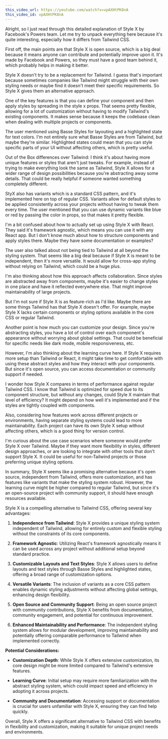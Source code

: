 ```yaml
---
this_video_url: https://youtube.com/watch?v=vpAXHtPK8nA
this_video_id: vpAXHtPK8nA
---
```

<think>
Alright, so I just read through this detailed explanation of Style X by Facebook's Powers team. Let me try to unpack everything here because it's quite interesting, especially how it differs from Tailwind CSS.

First off, the main points are that Style X is open source, which is a big deal because it means anyone can contribute and potentially improve upon it. It's made by Facebook and Powers, so they must have a good team behind it, which probably helps in making it better.

Style X doesn't try to be a replacement for Tailwind. I guess that's important because sometimes companies like Tailwind might struggle with their own styling needs or maybe find it doesn't meet their specific requirements. So Style X gives them an alternative approach.

One of the key features is that you can define your component and then apply styles by spreading in the style x props. That seems pretty flexible, allowing for a lot of customization without having to modify Tailwind's existing components. It makes sense because it keeps the codebase clean when dealing with multiple projects or components.

The user mentioned using Basse Styles for layouting and a highlighted state for text colors. I'm not entirely sure what Basse Styles are from Tailwind, but maybe they're similar. Highlighted states could mean that you can style specific parts of your UI without affecting others, which is pretty useful.

Out of the Box differences over Tailwind: I think it's about having more unique features or styles that aren't just tweaks. For example, instead of trying to make everything look the same as Tailwind, Style X allows for a wider range of design possibilities because you're abstracting away some details. That could be really helpful if someone wanted something completely different.

StyX also has variants which is a standard CSS pattern, and it's implemented here on top of regular CSS. Variants allow for default styles to be applied consistently across your projects without having to tweak them every time. The user mentioned that you can use dynamic variants like blue or red by passing the color in props, so that makes it pretty flexible.

I'm a bit confused about how to actually set up using Style X with React. They said it's framework agnostic, which means you can use it with any React app. But I don't know much about how to structure components and apply styles there. Maybe they have some documentation or examples?

The user also talked about not being tied to Tailwind at all beyond the styling system. That seems like a big deal because if Style X is meant to be independent, then it's more versatile. It would allow for cross-app styling without relying on Tailwind, which could be a huge plus.

I'm also thinking about how this approach affects collaboration. Since styles are abstracted away from components, maybe it's easier to change styles in one place and have it reflected everywhere else. That might improve maintainability of large projects.

But I'm not sure if Style X is as feature-rich as I'd like. Maybe there are some things Tailwind has that Style X doesn't offer. For example, maybe Style X lacks certain components or styling options available in the core CSS or regular Tailwind.

Another point is how much you can customize your design. Since you're abstracting styles, you have a lot of control over each component's appearance without worrying about global settings. That could be beneficial for specific needs like dark mode, mobile responsiveness, etc.

However, I'm also thinking about the learning curve here. If Style X requires more setup than Tailwind or React, it might take time to get comfortable with using these abstract styles and how they interact with your components. But since it's open source, you can access documentation or community support if needed.

I wonder how Style X compares in terms of performance against regular Tailwind CSS. I know that Tailwind is optimized for speed due to its component structure, but without any changes, could Style X maintain that level of efficiency? It might depend on how well it's implemented and if the styles are tightly coupled with components.

Also, considering how features work across different projects or environments, having separate styling systems could lead to more maintainability. Each project can have its own Style X setup without affecting others, which is a good thing for version control.

I'm curious about the use case scenarios where someone would prefer Style X over Tailwind. Maybe if they want more flexibility in styles, different design approaches, or are looking to integrate with other tools that don't support Style X. It could be useful for non-Tailwind projects or those preferring unique styling options.

In summary, Style X seems like a promising alternative because it's open source, independent from Tailwind, offers more customization, and has features like variants that make the styling system robust. However, the learning curve might be higher compared to regular Tailwind, but since it's an open-source project with community support, it should have enough resources available.
</think>

Style X is a compelling alternative to Tailwind CSS, offering several key advantages:

1. **Independence from Tailwind**: Style X provides a unique styling system independent of Tailwind, allowing for entirely custom and flexible styling without the constraints of its core components.

2. **Framework Agnostic**: Utilizing React's framework agnostically means it can be used across any project without additional setup beyond standard practice.

3. **Customizable Layouts and Text Styles**: Style X allows users to define layouts and text styles through Basse Styles and highlighted states, offering a broad range of customization options.

4. **Versatile Variants**: The inclusion of variants as a core CSS pattern enables dynamic styling adjustments without affecting global settings, enhancing design flexibility.

5. **Open Source and Community Support**: Being an open source project with community contributions, Style X benefits from documentation, community engagement, and potential for continuous improvement.

6. **Enhanced Maintainability and Performance**: The independent styling system allows for modular development, improving maintainability and potentially offering comparable performance to Tailwind when implemented correctly.

**Potential Considerations:**

- **Customization Depth**: While Style X offers extensive customization, its core design might be more limited compared to Tailwind's extensive features.
  
- **Learning Curve**: Initial setup may require more familiarization with the abstract styling system, which could impact speed and efficiency in adopting it across projects.

- **Community and Documentation**: Accessing support or documentation is crucial for users unfamiliar with Style X, ensuring they can find help quickly.

Overall, Style X offers a significant alternative to Tailwind CSS with benefits in flexibility and customization, making it suitable for unique project needs and environments.
